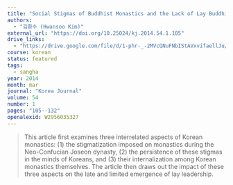 ```yaml
---
title: "Social Stigmas of Buddhist Monastics and the Lack of Lay Buddhist Leadership in Colonial Korea (1910–1945)"
authors:
  - "김환수 (Hwansoo Kim)"
external_url: "https://doi.org/10.25024/kj.2014.54.1.105"
drive_links:
  - "https://drive.google.com/file/d/1-phr-_-2MVcQNuFNbIStAVxvifaellJu/view?usp=drivesdk"
course: korean
status: featured
tags:
  - sangha
year: 2014
month: mar
journal: "Korea Journal"
volume: 54
number: 1
pages: "105--132"
openalexid: W2956035327
---
```


> This article first examines three interrelated aspects of Korean monastics: (1) the stigmatization imposed on monastics during the Neo-Confucian Joseon dynasty, (2) the persistence of these stigmas in the minds of Koreans, and (3) their internalization among Korean monastics themselves. The article then draws out the impact of these three aspects on the late and limited emergence of lay leadership.

